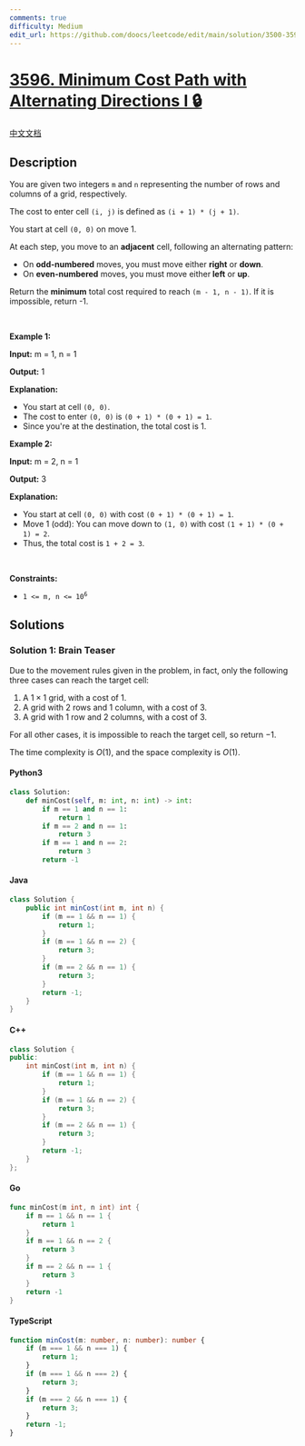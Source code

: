 ```yaml
---
comments: true
difficulty: Medium
edit_url: https://github.com/doocs/leetcode/edit/main/solution/3500-3599/3596.Minimum%20Cost%20Path%20with%20Alternating%20Directions%20I/README_EN.md
---
```


<!-- problem:start -->

# [3596. Minimum Cost Path with Alternating Directions I 🔒](https://leetcode.com/problems/minimum-cost-path-with-alternating-directions-i)

[中文文档](/solution/3500-3599/3596.Minimum%20Cost%20Path%20with%20Alternating%20Directions%20I/README.md)

## Description

<!-- description:start -->

<p>You are given two integers <code>m</code> and <code>n</code> representing the number of rows and columns of a grid, respectively.</p>

<p>The cost to enter cell <code>(i, j)</code> is defined as <code>(i + 1) * (j + 1)</code>.</p>

<p>You start at cell <code>(0, 0)</code> on move 1.</p>

<p>At each step, you move to an <strong>adjacent</strong> cell, following an alternating pattern:</p>

<ul>
	<li>On <strong>odd-numbered</strong> moves, you must move either <strong>right</strong> or <strong>down</strong>.</li>
	<li>On <strong>even-numbered</strong> moves, you must move either<strong> left</strong> or <strong>up</strong>.</li>
</ul>

<p>Return the <strong>minimum</strong> total cost required to reach <code>(m - 1, n - 1)</code>. If it is impossible, return -1.</p>

<p>&nbsp;</p>
<p><strong class="example">Example 1:</strong></p>

<div class="example-block">
<p><strong>Input:</strong> <span class="example-io">m = 1, n = 1</span></p>

<p><strong>Output:</strong> <span class="example-io">1</span></p>

<p><strong>Explanation:</strong></p>

<ul>
	<li>You start at cell <code>(0, 0)</code>.</li>
	<li>The cost to enter <code>(0, 0)</code> is <code>(0 + 1) * (0 + 1) = 1</code>.</li>
	<li>Since you&#39;re at the destination, the total cost is 1.</li>
</ul>
</div>

<p><strong class="example">Example 2:</strong></p>

<div class="example-block">
<p><strong>Input:</strong> <span class="example-io">m = 2, n = 1</span></p>

<p><strong>Output:</strong> <span class="example-io">3</span></p>

<p><strong>Explanation:</strong></p>

<ul>
	<li>You start at cell <code>(0, 0)</code> with cost <code>(0 + 1) * (0 + 1) = 1</code>.</li>
	<li>Move 1 (odd): You can move down to <code>(1, 0)</code> with cost <code>(1 + 1) * (0 + 1) = 2</code>.</li>
	<li>Thus, the total cost is <code>1 + 2 = 3</code>.</li>
</ul>
</div>

<p>&nbsp;</p>
<p><strong>Constraints:</strong></p>

<ul>
	<li><code>1 &lt;= m, n &lt;= 10<sup>6</sup></code></li>
</ul>

<!-- description:end -->

## Solutions

<!-- solution:start -->

### Solution 1: Brain Teaser

Due to the movement rules given in the problem, in fact, only the following three cases can reach the target cell:

1. A $1 \times 1$ grid, with a cost of $1$.
2. A grid with $2$ rows and $1$ column, with a cost of $3$.
3. A grid with $1$ row and $2$ columns, with a cost of $3$.

For all other cases, it is impossible to reach the target cell, so return $-1$.

The time complexity is $O(1)$, and the space complexity is $O(1)$.

<!-- tabs:start -->

#### Python3

```python
class Solution:
    def minCost(self, m: int, n: int) -> int:
        if m == 1 and n == 1:
            return 1
        if m == 2 and n == 1:
            return 3
        if m == 1 and n == 2:
            return 3
        return -1
```

#### Java

```java
class Solution {
    public int minCost(int m, int n) {
        if (m == 1 && n == 1) {
            return 1;
        }
        if (m == 1 && n == 2) {
            return 3;
        }
        if (m == 2 && n == 1) {
            return 3;
        }
        return -1;
    }
}
```

#### C++

```cpp
class Solution {
public:
    int minCost(int m, int n) {
        if (m == 1 && n == 1) {
            return 1;
        }
        if (m == 1 && n == 2) {
            return 3;
        }
        if (m == 2 && n == 1) {
            return 3;
        }
        return -1;
    }
};
```

#### Go

```go
func minCost(m int, n int) int {
	if m == 1 && n == 1 {
		return 1
	}
	if m == 1 && n == 2 {
		return 3
	}
	if m == 2 && n == 1 {
		return 3
	}
	return -1
}
```

#### TypeScript

```ts
function minCost(m: number, n: number): number {
    if (m === 1 && n === 1) {
        return 1;
    }
    if (m === 1 && n === 2) {
        return 3;
    }
    if (m === 2 && n === 1) {
        return 3;
    }
    return -1;
}
```

<!-- tabs:end -->

<!-- solution:end -->

<!-- problem:end -->
